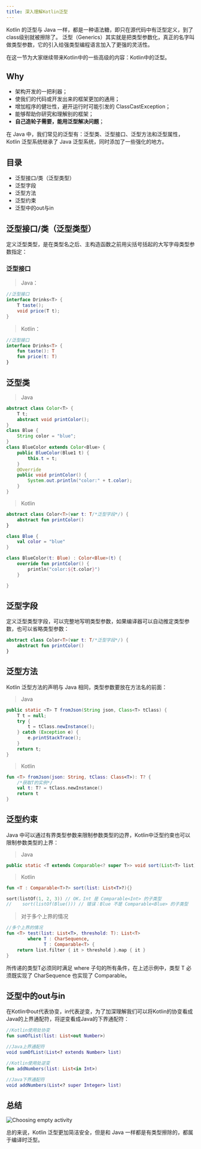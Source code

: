 ```yaml
---
title: 深入理解Kotlin泛型
---
```

<!--more-->
<script type="text/javascript">
    // 禁止右键菜单
    // true是允许，false是禁止
    document.oncontextmenu = function(){ return false; };
    // 禁止文字选择
    document.onselectstart = function(){ return false; };
    // 禁止复制
    document.oncopy = function(){ return false; };
    // 禁止剪切
    document.oncut = function(){ return false; };
    // 禁止粘贴
    document.onpaste = function(){ return false; };
    // 禁止键盘事件
    document.onkeydown = function(){ return false; };
</script>

Kotlin 的泛型与 Java 一样，都是一种语法糖，即只在源代码中有泛型定义，到了class级别就被擦除了。
泛型（Generics）其实就是把类型参数化，真正的名字叫做类型参数，它的引入给强类型编程语言加入了更强的灵活性。

在这一节为大家继续带来Kotlin中的一些高级的内容：Kotlin中的泛型。

## Why

- 架构开发的一把利器；
- 使我们的代码或开发出来的框架更加的通用；
- 增加程序的健壮性，避开运行时可能引发的 ClassCastException；
- 能够帮助你研究和理解别的框架；
- **自己造轮子需要，能用泛型解决问题**；


在 Java 中，我们常见的泛型有：泛型类、泛型接口、泛型方法和泛型属性，Kotlin 泛型系统继承了 Java 泛型系统，同时添加了一些强化的地方。

## 目录

- 泛型接口/类（泛型类型）
- 泛型字段
- 泛型方法
- 泛型约束
- 泛型中的out与in

## 泛型接口/类（泛型类型）

定义泛型类型，是在类型名之后、主构造函数之前用尖括号括起的大写字母类型参数指定：


### 泛型接口

>Java：

```java
//泛型接口
interface Drinks<T> {
    T taste();
    void price(T t);
}
```

>Kotlin：

```kotlin
//泛型接口
interface Drinks<T> {
    fun taste(): T
    fun price(t: T)
}
```


## 泛型类

>Java

```java
abstract class Color<T> {
    T t;
    abstract void printColor();
}
class Blue {
    String color = "blue";
}
class BlueColor extends Color<Blue> {
    public BlueColor(Blue1 t) {
        this.t = t;
    }
    @Override
    public void printColor() {
        System.out.println("color:" + t.color);
    }
}
```

>Kotlin

```kotlin
abstract class Color<T>(var t: T/*泛型字段*/) {
    abstract fun printColor()
}

class Blue {
    val color = "blue"
}

class BlueColor(t: Blue) : Color<Blue>(t) {
    override fun printColor() {
        println("color:${t.color}")
    }

}
```


## 泛型字段

定义泛型类型字段，可以完整地写明类型参数，如果编译器可以自动推定类型参数，也可以省略类型参数：

```kotlin
abstract class Color<T>(var t: T/*泛型字段*/) {
    abstract fun printColor()
}
```

## 泛型方法

Kotlin 泛型方法的声明与 Java 相同，类型参数要放在方法名的前面：

>Java

```java
public static <T> T fromJson(String json, Class<T> tClass) {
    T t = null;
    try {
        t = tClass.newInstance();
    } catch (Exception e) {
        e.printStackTrace();
    }
    return t;
}
```

>Kotlin

```kotlin
fun <T> fromJson(json: String, tClass: Class<T>): T? {
    /*获取T的实例*/
    val t: T? = tClass.newInstance()
    return t
}
```

## 泛型约束

Java 中可以通过有界类型参数来限制参数类型的边界，Kotlin中泛型约束也可以限制参数类型的上界：

>Java

```java
public static <T extends Comparable<? super T>> void sort(List<T> list){}
```


>Kotlin

```kotlin
fun <T : Comparable<T>?> sort(list: List<T>?){}
```

```kotlin
sort(listOf(1, 2, 3)) // OK，Int 是 Comparable<Int> 的子类型
//    sort(listOf(Blue())) // 错误：Blue 不是 Comparable<Blue> 的子类型
```

>对于多个上界的情况

```kotlin
//多个上界的情况
fun <T> test(list: List<T>, threshold: T): List<T>
        where T : CharSequence,
              T : Comparable<T> {
    return list.filter { it > threshold }.map { it }
}
```

所传递的类型T必须同时满足 where 子句的所有条件，在上述示例中，类型 T 必须既实现了 CharSequence 也实现了 Comparable。

## 泛型中的out与in

在Kotlin中out代表协变，in代表逆变，为了加深理解我们可以将Kotlin的协变看成Java的上界通配符，将逆变看成Java的下界通配符：

```kotlin
//Kotlin使用处协变
fun sumOfList(list: List<out Number>)

//Java上界通配符
void sumOfList(List<? extends Number> list)

//Kotlin使用处逆变
fun addNumbers(list: List<in Int>)

//Java下界通配符
void addNumbers(List<? super Integer> list)
```

## 总结
![Choosing empty activity](/imgs/kotlin/7-table.png)

总的来说，Kotlin 泛型更加简洁安全，但是和 Java 一样都是有类型擦除的，都属于编译时泛型。



